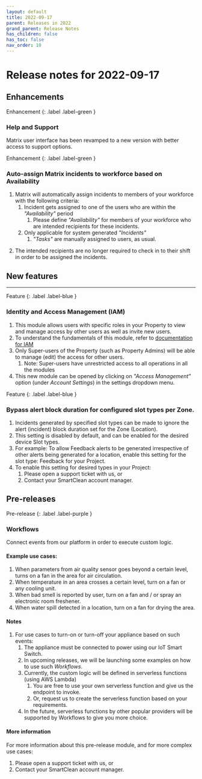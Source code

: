 ```yaml
---
layout: default
title: 2022-09-17
parent: Releases in 2022
grand_parent: Release Notes
has_children: false
has_toc: false
nav_order: 10
---
```


# Release notes for 2022-09-17

## Enhancements


Enhancement
{: .label .label-green }

### Help and Support

Matrix user interface has been revamped to a new version with better access to support options.

[comment]: <> (TODO: Are there any more details that can be provided for this enhancement ?)
[comment]: <> (For example: How can users access this support ?)


Enhancement
{: .label .label-green }

### Auto-assign Matrix incidents to workforce based on Availability

1. Matrix will automatically assign incidents to members of your workforce with the following criteria:
   1. Incident gets assigned to one of the users who are within the _"Availability"_ period
      1. Please define _"Availability"_ for members of your workforce who are intended recipients for these incidents.
   2. Only applicable for system generated _"Incidents"_ 
      1. _"Tasks"_ are manually assigned to users, as usual.

[comment]: <> (How can mode be changed from availability based to shift based and vice versa ?)

[comment]: <> (TODO: 2. Is there any other criteria for assigning incidents ?)

[comment]: <> (TODO: If more than 1 user has availability defined and is available, how is selection done to assign the incident ?)
      
2. The intended recipients are no longer required to check in to their shift in order to be assigned the incidents.

## New features

---

Feature
{: .label .label-blue }

### Identity and Access Management (IAM) 
1. This module allows users with specific roles in your Property to view and manage access by other users as well as invite new users.
2. To understand the fundamentals of this module, refer to [documentation for IAM](/iam.html) 
3. Only Super-users of the Property (such as Property Admins) will be able to manage (edit) the access for other users.
   1. Note: Super-users have unrestricted access to all operations in all the modules
4. This new module can be opened by clicking on _"Access Management"_ option (under _Account Settings_) in the settings dropdown menu. 


Feature
{: .label .label-blue }

### Bypass alert block duration for configured slot types per Zone.

1. Incidents generated by specified slot types can be made to ignore the alert (incident) block duration set for the Zone
 (Location). 
2. This setting is disabled by default, and can be enabled for the desired device Slot types.
3. For example: To allow Feedback alerts to be generated irrespective of other alerts being generated for a location,
enable this setting for the slot type: Feedback for your Project.
4. To enable this setting for desired types in your Project:
   1. Please open a support ticket with us, or
   2. Contact your SmartClean account manager.
  

## Pre-releases

Pre-release
{: .label .label-purple }

### Workflows

Connect events from our platform in order to execute custom logic.

#### Example use cases: 
1. When parameters from air quality sensor goes beyond a certain level, turns on a fan in the area for air circulation.
2. When temperature in an area crosses a certain level, turn on a fan or any cooling unit.
3. When bad smell is reported by user, turn on a fan and / or spray an electronic room freshener.
4. When water spill detected in a location, turn on a fan for drying the area.

#### Notes
1. For use cases to turn-on or turn-off your appliance based on such events:
   1. The appliance must be connected to power using our IoT Smart Switch.
   2. In upcoming releases, we will be launching some examples on how to use such _Workflows_.
   3. Currently, the custom logic will be defined in serverless functions (using AWS Lambda)
      1. You are free to use your own serverless function and give us the endpoint to invoke.
      2. Or, request us to create the serverless function based on your requirements.
   4. In the future, serverless functions by other popular providers will be supported by Workflows to give you more choice.

#### More information
For more information about this pre-release module, and for more complex use cases:
   1. Please open a support ticket with us, or
   2. Contact your SmartClean account manager.
